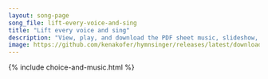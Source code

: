 ```yaml
---
layout: song-page
song_file: lift-every-voice-and-sing
title: "Lift every voice and sing"
description: "View, play, and download the PDF sheet music, slideshow, and audio. Lyrics: Lift ev'ry voice and sing, till earth and heaven ring, ring with the harmonies of liberty. Let our rejoicing rise high as the list'ning skies, let it ... english theist 4part chords"
image: https://github.com/kenakofer/hymnsinger/releases/latest/download/lift-every-voice-and-sing-trad.png
---
```


{% include choice-and-music.html %}